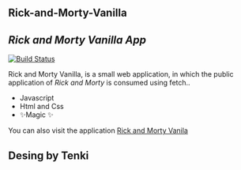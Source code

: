 ## Rick-and-Morty-Vanilla

## _Rick and Morty Vanilla App_

[![Build Status](https://travis-ci.org/joemccann/dillinger.svg?branch=master)](https://travis-ci.org/joemccann/dillinger)


Rick and Morty Vanilla, is a small web application, in which the public application of _Rick and Morty_ is consumed using fetch..

- Javascript 
- Html and Css
- ✨Magic ✨

You can also visit the application  [Rick and Morty Vanila](https://rick-and-morty-vanilla.vercel.app/) 
## Desing by Tenki
